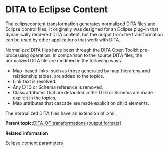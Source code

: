 # DITA to Eclipse Content

The eclipsecontent transformation generates normalized DITA files and Eclipse control files. It originally was designed for an Eclipse plug-in that dynamically rendered DITA content, but the output from the transformation can be used by other applications that work with DITA.

Normalized DITA files have been through the DITA Open Toolkit pre-processing operation. In comparison to the source DITA files, the normalized DITA file are modified in the following ways:

-   Map-based links, such as those generated by map hierarchy and relationship tables, are added to the topics.
-   Link text is resolved.
-   Any DTD or Schema reference is removed.
-   Class attributes that are defaulted in the DTD or Schema are made explicit in the topics.
-   Map attributes that cascade are made explicit on child elements.

The normalized DITA files have an extension of .xml.

**Parent topic:**[DITA-OT transformations \(output formats\)](../user-guide/AvailableTransforms.md)

**Related information**  


[Eclipse content parameters](../parameters/parameters-eclipsecontent.md)

